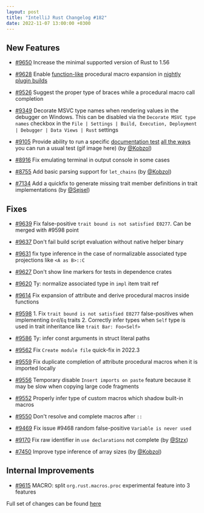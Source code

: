 ```yaml
---
layout: post
title: "IntelliJ Rust Changelog #182"
date: 2022-11-07 13:00:00 +0300
---
```



## New Features

* [#9650] Increase the minimal supported version of Rust to 1.56

* [#9628] Enable [function-like](https://doc.rust-lang.org/reference/procedural-macros.html#function-like-procedural-macros) procedural macro expansion in [nightly plugin builds](https://plugins.jetbrains.com/plugin/8182-rust/docs/rust-quick-start.html#install-nightly)

* [#9526] Suggest the proper type of braces while a procedural macro call completion

* [#9349] Decorate MSVC type names when rendering values in the debugger on Windows. This can be disabled via the `Decorate MSVC type names` checkbox in the `File | Settings | Build, Execution, Deployment | Debugger | Data Views | Rust` settings

* [#9105] Provide ability to run a specific [documentation test](https://doc.rust-lang.org/rustdoc/write-documentation/documentation-tests.html) [all the ways](https://plugins.jetbrains.com/plugin/8182-rust/docs/rust-testing.html) you can run a usual test (gif image here) (by [@Kobzol])

* [#8916] Fix emulating terminal in output console in some cases

* [#8755] Add basic parsing support for `let_chains` (by [@Kobzol])

* [#7134] Add a quickfix to generate missing trait member definitions in trait implementations (by [@Sejsel])

## Fixes

* [#9639] Fix false-positive `trait bound is not satisfied E0277`. Can be merged with #9598 point

* [#9637] Don't fail build script evaluation without native helper binary

* [#9631] fix type inference in the case of normalizable associated type projections like `<A as B>::C`

* [#9627] Don't show line markers for tests in dependence crates

* [#9620] Ty: normalize associated type in `impl` item trait ref

* [#9614] Fix expansion of attribute and derive procedural macros inside functions

* [#9598] 1. Fix `trait bound is not satisfied E0277` false-positives when implementing `Ord`/`Eq` traits 2. Correctly infer types when `Self` type is used in trait inheritance like `trait Bar: Foo<Self>`

* [#9586] Ty: infer const arguments in struct literal paths

* [#9562] Fix `Create module file` quick-fix in 2022.3

* [#9559] Fix duplicate completion of attribute procedural macros when it is imported locally

* [#9556] Temporary disable `Insert imports on paste` feature because it may be slow when copying large code fragments

* [#9552] Properly infer type of custom macros which shadow built-in macros

* [#9550] Don't resolve and complete macros after `::`

* [#9469] Fix issue #9468 random false-positive `Variable is never used`

* [#9170] Fix raw identifier in `use declarations` not complete (by [@Stzx])

* [#7450] Improve type inference of array sizes (by [@Kobzol])

## Internal Improvements

* [#9615] MACRO: split `org.rust.macros.proc` experimental feature into 3 features

Full set of changes can be found [here](https://github.com/intellij-rust/intellij-rust/milestone/91?closed=1)

[@Kobzol]: https://github.com/Kobzol
[@Sejsel]: https://github.com/Sejsel
[@Stzx]: https://github.com/Stzx

[#7134]: https://github.com/intellij-rust/intellij-rust/pull/7134
[#7450]: https://github.com/intellij-rust/intellij-rust/pull/7450
[#8755]: https://github.com/intellij-rust/intellij-rust/pull/8755
[#8916]: https://github.com/intellij-rust/intellij-rust/pull/8916
[#9105]: https://github.com/intellij-rust/intellij-rust/pull/9105
[#9170]: https://github.com/intellij-rust/intellij-rust/pull/9170
[#9349]: https://github.com/intellij-rust/intellij-rust/pull/9349
[#9469]: https://github.com/intellij-rust/intellij-rust/pull/9469
[#9526]: https://github.com/intellij-rust/intellij-rust/pull/9526
[#9550]: https://github.com/intellij-rust/intellij-rust/pull/9550
[#9552]: https://github.com/intellij-rust/intellij-rust/pull/9552
[#9556]: https://github.com/intellij-rust/intellij-rust/pull/9556
[#9559]: https://github.com/intellij-rust/intellij-rust/pull/9559
[#9562]: https://github.com/intellij-rust/intellij-rust/pull/9562
[#9586]: https://github.com/intellij-rust/intellij-rust/pull/9586
[#9598]: https://github.com/intellij-rust/intellij-rust/pull/9598
[#9614]: https://github.com/intellij-rust/intellij-rust/pull/9614
[#9615]: https://github.com/intellij-rust/intellij-rust/pull/9615
[#9620]: https://github.com/intellij-rust/intellij-rust/pull/9620
[#9627]: https://github.com/intellij-rust/intellij-rust/pull/9627
[#9628]: https://github.com/intellij-rust/intellij-rust/pull/9628
[#9631]: https://github.com/intellij-rust/intellij-rust/pull/9631
[#9637]: https://github.com/intellij-rust/intellij-rust/pull/9637
[#9639]: https://github.com/intellij-rust/intellij-rust/pull/9639
[#9650]: https://github.com/intellij-rust/intellij-rust/pull/9650
